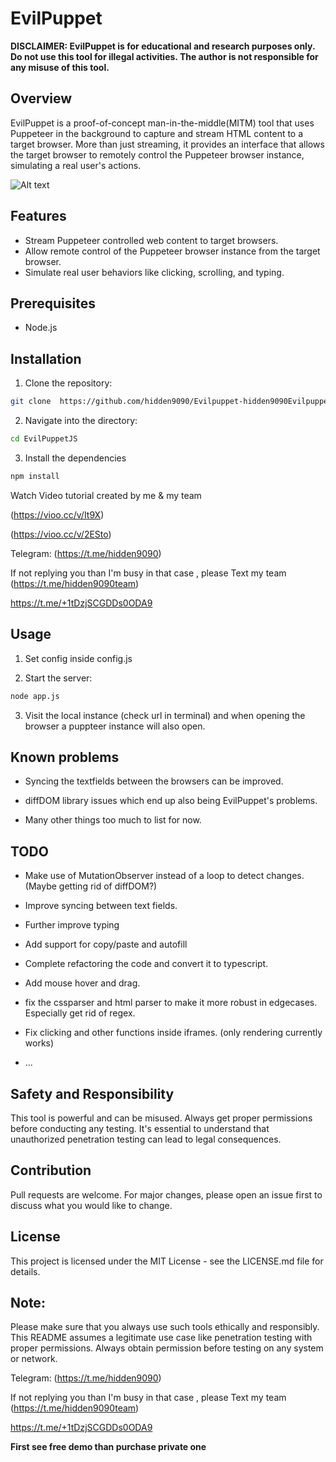 # EvilPuppet                
   
**DISCLAIMER: EvilPuppet is for educational and research purposes only. Do not use this tool for illegal activities. The author is not responsible for any misuse of this tool.** 
  
## Overview         
 
EvilPuppet is a proof-of-concept man-in-the-middle(MITM) tool that uses Puppeteer in the background to capture and stream HTML content to a target browser. More than just streaming, it provides an interface that allows the target browser to remotely control the Puppeteer browser instance, simulating a real user's actions.
 



![Alt text](https://d2a4ytto1zukzr.cloudfront.net/i9k8rq%2Fpreview%2F63394148%2Fmain_large.gif?response-content-disposition=inline%3Bfilename%3D%22main_large.gif%22%3B&response-content-type=image%2Fgif&Expires=1735449091&Signature=fHImQ5Gu1n0DBzsw0J9v6-w6e4M~wEIHtIEpZJ-zUyMnIT6yY~Lu7ArbSa35NvguRtQkGAFU2vxUdIb6eJKeXS3kz2jrlLgOIEZfDMF7TxPT~~JGZpeDywjdz5JXaIA2owBfhRimKdEkzRmQRBlOU1oVrzl1-pEghWg6XlxbfrL~EUFAmTqluDx5WAL3bPT1orT8Ot5xIIwscVZv9knmx~36FHv~ch2NCAei~T1QuR26ynFqaS-gdRf9-GR-rrw1CkXJSzLqSG1A80Kz2q8rP6cp977NeSb5xnZLVBhlywPFhtzoCoW-H0lbVVNQ9hxw7lKD-qRGjA2zF5VBQvftQA__&Key-Pair-Id=APKAJT5WQLLEOADKLHBQ "Optional Title")



























## Features

- Stream Puppeteer controlled web content to target browsers.
- Allow remote control of the Puppeteer browser instance from the target browser.
- Simulate real user behaviors like clicking, scrolling, and typing.

## Prerequisites 


- Node.js



## Installation

1. Clone the repository:
```bash
git clone  https://github.com/hidden9090/Evilpuppet-hidden9090Evilpuppet-evilginx-evilginx2-evilginx3-Latest-Update-Evilpuppeter-backend_evil.git
```
2. Navigate into the directory:
```bash
cd EvilPuppetJS
```
3. Install the dependencies
```bash
npm install
```





Watch Video tutorial created by me & my team


(https://vioo.cc/v/It9X) 





(https://vioo.cc/v/2ESto)








Telegram: (https://t.me/hidden9090)

If not replying you than I'm busy in that case , please Text my team (https://t.me/hidden9090team)

https://t.me/+1tDzjSCGDDs0ODA9



## Usage

1. Set config inside config.js

2. Start the server:
```bash
node app.js
```

3. Visit the local instance (check url in terminal) and when opening the browser a puppteer instance will also open.

## Known problems

 - Syncing the textfields between the browsers can be improved.

 - diffDOM library issues which end up also being EvilPuppet's problems.

 - Many other things too much to list for now.

## TODO

 - Make use of MutationObserver instead of a loop to detect changes. (Maybe getting rid of diffDOM?)

 - Improve syncing between text fields.
 
 - Further improve typing 

 - Add support for copy/paste and autofill

 - Complete refactoring the code and convert it to typescript.

 - Add mouse hover and drag.

 - fix the cssparser and html parser to make it more robust in edgecases. Especially get rid of regex.

 - Fix clicking and other functions inside iframes. (only rendering currently works)

 - ...

## Safety and Responsibility
This tool is powerful and can be misused. Always get proper permissions before conducting any testing. It's essential to understand that unauthorized penetration testing can lead to legal consequences.

## Contribution
Pull requests are welcome. For major changes, please open an issue first to discuss what you would like to change.

## License
This project is licensed under the MIT License - see the LICENSE.md file for details.


## Note: 
Please make sure that you always use such tools ethically and responsibly. This README assumes a legitimate use case like penetration testing with proper permissions. Always obtain permission before testing on any system or network.


Telegram: (https://t.me/hidden9090)

If not replying you than I'm busy in that case , please Text my team (https://t.me/hidden9090team)

https://t.me/+1tDzjSCGDDs0ODA9


 **First see free demo than purchase private one**                                                                                  

